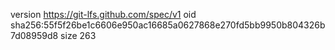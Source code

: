 version https://git-lfs.github.com/spec/v1
oid sha256:55f5f26be1c6606e950ac16685a0627868e270fd5bb9950b804326b7d08959d8
size 263
